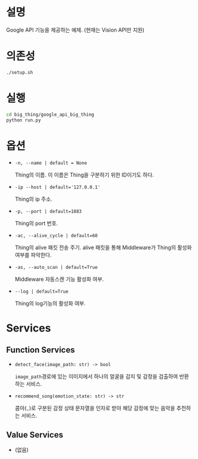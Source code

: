 # 설명

Google API 기능을 제공하는 예제. (현재는 Vision API만 지원)

# 의존성

```bash
./setup.sh
```

# 실행

```bash
cd big_thing/google_api_big_thing
python run.py
```

# 옵션

- `-n, --name | default = None`

  Thing의 이름. 이 이름은 Thing을 구분하기 위한 ID이기도 하다.

- `-ip --host | default='127.0.0.1'`

  Thing의 ip 주소.

- `-p, --port | default=1883`

  Thing의 port 번호.

- `-ac, --alive_cycle | default=60`

  Thing의 alive 패킷 전송 주기. alive 패킷을 통해 Middleware가 Thing의 활성화 여부를 파악한다.

- `-as, --auto_scan | default=True`

  Middleware 자동스캔 기능 활성화 여부.

- `--log | default=True`

  Thing의 log기능의 활성화 여부.

# Services

## Function Services

- `detect_face(image_path: str) -> bool`

  `image_path`경로에 있는 이미지에서 하나의 얼굴을 감지 및 감정을 검출하여 반환하는 서비스.

- `recommend_song(emotion_state: str) -> str`

  콤마(`,`)로 구분된 감정 상태 문자열을 인자로 받아 해당 감정에 맞는 음악을 추천하는 서비스.

## Value Services

- (없음)

